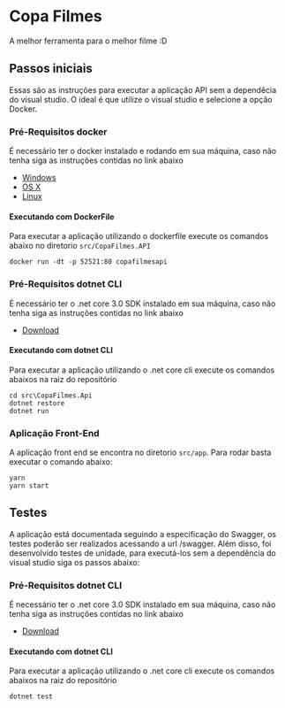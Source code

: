 # Copa Filmes
A melhor ferramenta para o melhor filme :D

## Passos iniciais

Essas são as instruções para executar a aplicação API sem a dependêcia do visual studio. O ideal é que utilize o visual studio e selecione a opção Docker.

### Pré-Requisitos docker

É necessário ter o docker instalado e rodando em sua máquina, caso não tenha siga as instruções contidas no link abaixo

* [Windows](https://docs.docker.com/windows/started)
* [OS X](https://docs.docker.com/mac/started/)
* [Linux](https://docs.docker.com/linux/started/)

#### Executando com DockerFile

Para executar a aplicação utilizando o dockerfile execute os comandos abaixo no diretorio `src/CopaFilmes.API`

```shell
docker run -dt -p 52521:80 copafilmesapi
```

### Pré-Requisitos dotnet CLI

É necessário ter o .net core 3.0 SDK instalado em sua máquina, caso não tenha siga as instruções contidas no link abaixo

* [Download](https://dotnet.microsoft.com/download/dotnet-core/3.0)

#### Executando com dotnet CLI

Para executar a aplicação utilizando o .net core cli execute os comandos abaixos na raiz do repositório

```shell
cd src\CopaFilmes.Api
dotnet restore
dotnet run
```

### Aplicação Front-End

A aplicação front end se encontra no diretorio `src/app`. Para rodar basta executar o comando abaixo:

```shell
yarn
yarn start
```

## Testes

A aplicação está documentada seguindo a especificação do Swagger, os testes poderão ser realizados acessando a url /swagger. Além disso, foi desenvolvido testes de unidade, para executá-los sem a dependência do visual studio siga os passos abaixo:

### Pré-Requisitos dotnet CLI

É necessário ter o .net core 3.0 SDK instalado em sua máquina, caso não tenha siga as instruções contidas no link abaixo

* [Download](https://dotnet.microsoft.com/download/dotnet-core/3.0)

#### Executando com dotnet CLI

Para executar a aplicação utilizando o .net core cli execute os comandos abaixos na raiz do repositório

```shell
dotnet test
```

